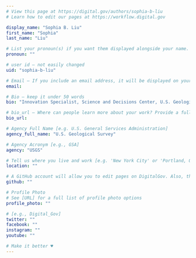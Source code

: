 ```yaml
---
# View this page at https://digital.gov/authors/sophia-b-liu
# Learn how to edit our pages at https://workflow.digital.gov

display_name: "Sophia B. Liu"
first_name: "Sophia"
last_name: "Liu"

# List your pronoun(s) if you want them displayed alongside your name. If blank, we'll use just your name. Learn more http://mypronouns.org
pronoun: ""

# user id — not easily changed
uid: "sophia-b-liu"

# Email — If you include an email address, it will be displayed on your profile page
email:

# Bio — keep it under 50 words
bio: "Innovation Specialist, Science and Decisions Center, U.S. Geological Survey (USGS)"

# bio_url — Where can people learn more about your work? Provide a full URL [e.g. 'https://www.example.gov/']
bio_url:

# Agency Full Name [e.g. U.S. General Services Administration]
agency_full_name: "U.S. Geological Survey"

# Agency Acronym [e.g., GSA]
agency: "USGS"

# Tell us where you live and work [e.g. 'New York City' or 'Portland, OR']
location: ""

# A GitHub account will allow you to edit pages on DigitalGov. Also, the image used in your GitHub account can be used to populate your digital.gov profile photo. Learn more about getting a Github account at [URL]
github: ""

# Profile Photo
# See [URL] for a full list of profile photo options
profile_photo: ""

# [e.g., Digital_Gov]
twitter: ""
facebook: ""
instagram: ""
youtube: ""

# Make it better ♥
---
```

